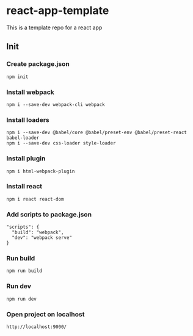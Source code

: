 # react-app-template
This is a template repo for a react app

## Init
### Create package.json
```
npm init
```

### Install webpack
```
npm i --save-dev webpack-cli webpack
```

### Install loaders
```
npm i --save-dev @babel/core @babel/preset-env @babel/preset-react babel-loader
npm i --save-dev css-loader style-loader
```

### Install plugin
```
npm i html-webpack-plugin
```

### Install react
```
npm i react react-dom
```

### Add scripts to package.json
```
"scripts": {
  "build": "webpack",
  "dev": "webpack serve"
}
```
### Run build
```
npm run build
```

### Run dev
```
npm run dev
```

### Open project on localhost
```
http://localhost:9000/
```
